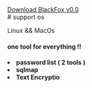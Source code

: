 <section id="downloads">
          <a href="https://github.com/blackfox-Ctrl4/BlackFOXtool/archive/master.zip" class="btn btn-github"><span class="icon"></span>Download BlackFox v0.0</a>
</section>
# support os
<p> Linux && MacOs <p>
          
<h4> one tool for everything !! <h4>
 <li>password list ( 2 tools )</li>
  <li> sqlmap </li>
          <li>Text Encryptio</li>
